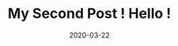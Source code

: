 ---
title: My Second Post ! Hello !
slug: my-second-post
date: 2020-03-22
featureImage: tokyo2.jpg
excerpt: I'm baby brunch portland mlkshk 8-bit heirloom post-ironic, lomo fanny pack XOXO readymade. Flexitarian leggings pour-over hoodie wolf skateboard pabst DIY austin...
---
